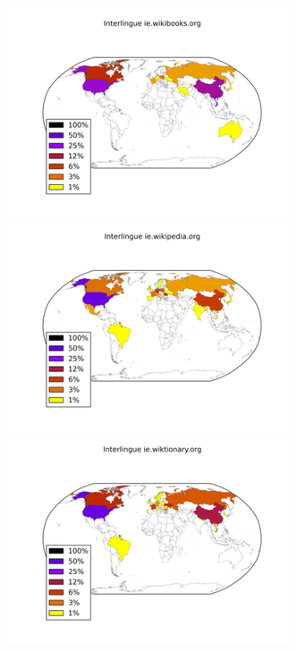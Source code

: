 ![](images/Interlingue-ie.wikibooks.org.png)
![](images/Interlingue-ie.wikipedia.org.png)
![](images/Interlingue-ie.wiktionary.org.png)
